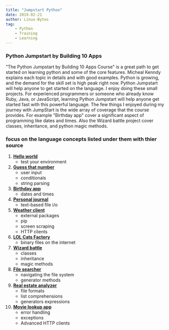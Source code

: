 ```yaml
---
title: "Jumpstart Python"
date: 2019-02-21
author: Linux-Bytes
tag:
    - Python
    - Training
    - Learning
---
```



### Python Jumpstart by Building 10 Apps

"The Python Jumpstart by Building 10 Apps Course" is a great path to get started on learning python and some of the core features. Micheal Kenndy explains each topic in details and with good examples. Python is growing, and the demand for the skill set is high peak right now. Python Jumpstart will help anyone to get started on the language. I enjoy doing these small projects. For experienced programmers or someone who already know Ruby, Java, or JavaScript, learning Python Jumpstart will help anyone get started fast with this powerful language. The few things I enjoyed during my journey with JumpStart is the wide array of coverage that the course provides. For example "Birthday app" cover a significant aspect of programming like dates and times. Also the Wizard battle project cover classes, inheritance, and python magic methods.


### focus on the language concepts listed under them with thier source

1. [**Hello world**](https://github.com/mikeckennedy/python-jumpstart-course-demos/tree/master/apps/01_hello_world/you_try)
    * test your environment
2. [**Guess that number**](https://github.com/mikeckennedy/python-jumpstart-course-demos/tree/master/apps/02-guess-number-app)
    * user input
    * conditionals
    * string parsing
3. [**Birthday app**](https://github.com/mikeckennedy/python-jumpstart-course-demos/tree/master/apps/03_birthday/you_try)
    * dates and times
4. [**Personal journal**](https://github.com/mikeckennedy/python-jumpstart-course-demos/tree/master/apps/04_journal/you_try)
    * text-based file i/o
5. [**Weather client**](https://github.com/mikeckennedy/python-jumpstart-course-demos/tree/master/apps/05_weather_client/you_try)
    * external packages
    * pip
    * screen scraping
    * HTTP clients
6. [**LOL Cats Factory**](https://github.com/mikeckennedy/python-jumpstart-course-demos/tree/master/apps/06_lolcat_factory/you_try)
    * binary files on the internet
7. [**Wizard battle**](https://github.com/mikeckennedy/python-jumpstart-course-demos/tree/master/apps/07_wizard_battle/you_try)
    * classes
    * inheritance
    * magic methods
8. [**File searcher**](https://github.com/mikeckennedy/python-jumpstart-course-demos/tree/master/apps/08_file_searcher/you_try)
    * navigating the file system
    * generator methods
9. [**Real estate analyzer**](https://github.com/mikeckennedy/python-jumpstart-course-demos/tree/master/apps/09_real_estate_analyzer/you_try)
    * file formats
    * list comprehensions
    * generators expressions
10. [**Movie lookup app**](https://github.com/mikeckennedy/python-jumpstart-course-demos/tree/master/apps/10_movie_search/you_try)
    * error handling
    * exceptions
    * Advanced HTTP clients
